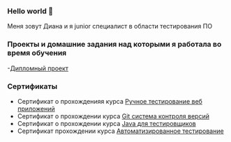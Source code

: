 ### Hello world 👋
Меня зовут Диана и я junior специалист в области тестирования ПО

<!--
**DianaKhorosavina/DianaKhorosavina** is a ✨ _special_ ✨ repository because its `README.md` (this file) appears on your GitHub profile.

Here are some ideas to get you started:

- 🔭 I’m currently working on ...
- 🌱 I’m currently learning ...
- 👯 I’m looking to collaborate on ...
- 🤔 I’m looking for help with ...
- 💬 Ask me about ...
- 📫 How to reach me: ...
- 😄 Pronouns: ...
- ⚡ Fun fact: ...
-->
### Проекты и домашние задания над которыми я работала во время обучения
-[Дипломный проект](https://github.com/DianaKhorosavina/diploma-project)


### Сертификаты
- Сертификат о прохожденияя курса [Ручное тестирование веб приложений](https://github.com/DianaKhorosavina/portfolio/blob/f877aae6c10f367c4fd642f45ad4ce7da77dd26e/image-2.png)
- Сертификат о прохождении курса [Git система контроля версий](https://github.com/DianaKhorosavina/portfolio/blob/f877aae6c10f367c4fd642f45ad4ce7da77dd26e/image.png)
- Сертификат о прохождении курса [Java для тестировщиков](https://github.com/DianaKhorosavina/portfolio/blob/f877aae6c10f367c4fd642f45ad4ce7da77dd26e/image-1.png)
- Сертификат прохождении курса [Автоматизированное тестирование](https://github.com/DianaKhorosavina/portfolio/blob/a4987d0c45bf62c070e5a667ec903e94665c5974/image-3.png)
